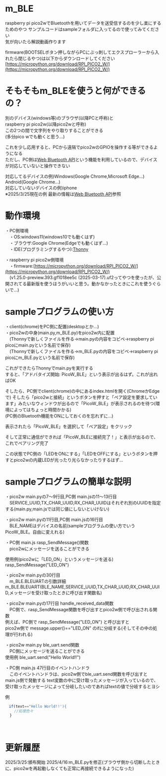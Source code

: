 # m_BLE
raspberry pi pico2wでBluetoothを用いてデータを送受信するのを少し楽にするためのやつ
サンプルコードはsampleフォルダに入ってるので使ってみてください  
気が向いたら解説動画作ります  

firmware(BOOTSELボタン押しながらPCにぶっ刺してエクスプローラーから入れたら閉じるやつ)は以下からダウンロードしてください
[https://micropython.org/download/RPI_PICO2_W/](https://micropython.org/download/RPI_PICO2_W/)


# そもそもm_BLEを使うと何ができるの？
別のデバイス(windows等)のブラウザ(以降PCと呼称)と  
raspberry pi pico2w(以降pico2wと呼称)  
この2つの間で文字列をやり取りすることができる  
(多分pico wでも動くと思う...)  

これを少し応用すると、PCから遠隔でpico2wのGPIOを操作する等ができるようになる  
ただし、PC側は[Web Bluetooth API](https://developer.mozilla.org/en-US/docs/Web/API/Web_Bluetooth_API)という機能を利用しているので、デバイスが対応していないと操作できない  

対応してるデバイスの例)Windows(Google Chrome,Microsoft Edge...) Android(Google Chrome...)  
対応していないデバイスの例)iphone  
※2025/3/25現在の例 最新の情報は[Web Bluetooth API](https://developer.mozilla.org/en-US/docs/Web/API/Web_Bluetooth_API)参照  


# 動作環境
・PC側環境  
　・OS:windows11(windows10でも動くはず)  
 　・ブラウザ:Google Chrome(Edgeでも動くはず...)  
  　・IDE(プログラミングするやつ):[Thonny](https://thonny.org/)

・raspberry pi pico2w側環境  
　・firmware:[https://micropython.org/download/RPI_PICO2_W/](https://micropython.org/download/RPI_PICO2_W/)    
 　(v1.25.0-preview.393.gf1018ee5c (2025-03-17).uf2ってやつを使ったが、公開されてる最新版を使うほうがいいと思う。動かなかったときにこれを使うぐらいで...)  

# sampleプログラムの使い方
・client(chrome)をPC側に配置(desktopとか...)  
・pico2wの中身(main.py,m_BLE.py)をpico2w内に配置  
　(Thonnyで新しくファイルを作る→main.pyの内容をコピペ→raspberry pi picoにmain.pyという名前で保存)  
　(Thonnyで新しくファイルを作る→m_BLE.pyの内容をコピペ→raspberry pi picoにm_BLE.pyという名前で保存)  

これができたらThonnyでmain.pyを実行する  
すると、「アドバタイズ開始: PicoW_BLE」という表示が出るはず。これが出ればOK  

そしたら、PC側でclient(chrome)の中にあるindex.htmlを開く(ChromeかEdgeで)
そしたら「pico2wと接続」というボタンを押すと「ペア設定を要求しています」みたいなウィンドウが出るので「PicoW_BLE」が表示されるのを待つ(環境によってはちょっと時間かかる)  
(PC側のBluetooth機能をONにしておくのを忘れずに...)  
  
表示されたら「PicoW_BLE」を選択して「ペア設定」をクリック  
  
そして正常に通信ができれば「PicoW_BLEに接続完了！」と表示が出るので、これでペアリング完了  

この状態でPC側の「LEDをONにする」「LEDをOFFにする」というボタンを押すとpico2wの内蔵LEDが光ったり光らなかったりするはず...  

# sampleプログラムの簡単な説明
・pico2w main.pyの7～9行目,PC側 main.jsの11～13行目  
　SERVICE_UUID,TX_CHAR_UUID,RX_CHAR_UUIDはそれぞれ別のUUIDを指定する(main.py,main.jsでは同じ値にしないといけない)  

・pico2w main.pyの11行目,PC側 main.jsの16行目  
　BLE_NAMEはデバイスの名前(sampleプログラムの使い方でいうPicoW_BLE。自由に変えれる)  

・PC側 main.js rasp_SendMessage()関数  
　pico2wにメッセージを送ることができる  
   
  使用例(pico2wに「LED_ON」というメッセージを送る)  
  rasp_SendMessage("LED_ON")  

・pico2w main.pyの30行目  
　m_BLE.BLEUARTの引数詳細  
  m_BLE.BLEUART(BLE_NAME,SERVICE_UUID,TX_CHAR_UUID,RX_CHAR_UUID,メッセージを受け取ったときに呼び出す関数名)  

・pico2w main.pyの17行目 handle_received_data関数  
　PC側で、rasp_SendMessage関数を呼び出すとpico2w側で呼び出される関数  
  例えば、PC側で rasp_SendMessage("LED_ON") と呼び出すと  
  pico2w側で message.upper()=="LED_ON" のifに分岐する(そしてその中の処理が行われる)  

・pico2w main.py ble_uart.send関数  
　PC側にメッセージを送ることができる  
  使用例
  ble_uart.send("Hello World!!")  
  
・PC側 main.js 47行目のイベントハンドラ  
　このイベントハンドラは、pico2w側でble_uart.send関数を呼び出すとmain.js側で発動する
  text変数の中に受け取ったメッセージが入っているので、受け取ったメッセージによって分岐したいのであればtextの値で分岐するとヨシ

  例
  ```js
　if(text=="Hello World!!'){
      //処理色々
    }
  ```
　
 # 更新履歴
 2025/3/25:頒布開始
 2025/4/16:m_BLE.pyを修正(ブラウザ側から切断したときに、pico2wを再起動しなくても正常に再接続できるようになった)
